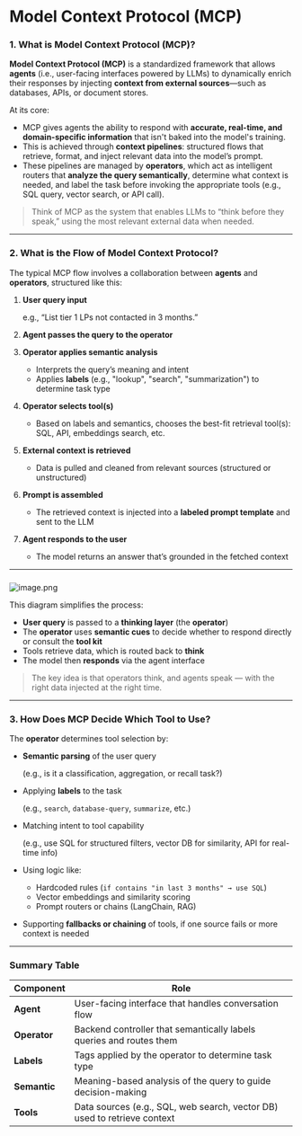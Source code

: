 # Model Context Protocol (MCP)

### **1. What is Model Context Protocol (MCP)?**

**Model Context Protocol (MCP)** is a standardized framework that allows **agents** (i.e., user-facing interfaces powered by LLMs) to dynamically enrich their responses by injecting **context from external sources**—such as databases, APIs, or document stores.

At its core:

- MCP gives agents the ability to respond with **accurate, real-time, and domain-specific information** that isn't baked into the model's training.
- This is achieved through **context pipelines**: structured flows that retrieve, format, and inject relevant data into the model’s prompt.
- These pipelines are managed by **operators**, which act as intelligent routers that **analyze the query semantically**, determine what context is needed, and label the task before invoking the appropriate tools (e.g., SQL query, vector search, or API call).

> Think of MCP as the system that enables LLMs to “think before they speak,” using the most relevant external data when needed.
> 

---

### **2. What is the Flow of Model Context Protocol?**

The typical MCP flow involves a collaboration between **agents** and **operators**, structured like this:

1. **User query input**
    
    e.g., “List tier 1 LPs not contacted in 3 months.”
    
2. **Agent passes the query to the operator**
3. **Operator applies semantic analysis**
    - Interprets the query’s meaning and intent
    - Applies **labels** (e.g., "lookup", "search", "summarization") to determine task type
4. **Operator selects tool(s)**
    - Based on labels and semantics, chooses the best-fit retrieval tool(s): SQL, API, embeddings search, etc.
5. **External context is retrieved**
    - Data is pulled and cleaned from relevant sources (structured or unstructured)
6. **Prompt is assembled**
    - The retrieved context is injected into a **labeled prompt template** and sent to the LLM
7. **Agent responds to the user**
    - The model returns an answer that’s grounded in the fetched context

---

### 

![image.png](Model%20Context%20Protocol%20(MCP)%2023e7b55cf18880169a03c849ad3918b1/image.png)

This diagram simplifies the process:

- **User query** is passed to a **thinking layer** (the **operator**)
- The **operator** uses **semantic cues** to decide whether to respond directly or consult the **tool kit**
- Tools retrieve data, which is routed back to **think**
- The model then **responds** via the agent interface

> The key idea is that operators think, and agents speak — with the right data injected at the right time.
> 

---

### **3. How Does MCP Decide Which Tool to Use?**

The **operator** determines tool selection by:

- **Semantic parsing** of the user query
    
    (e.g., is it a classification, aggregation, or recall task?)
    
- Applying **labels** to the task
    
    (e.g., `search`, `database-query`, `summarize`, etc.)
    
- Matching intent to tool capability
    
    (e.g., use SQL for structured filters, vector DB for similarity, API for real-time info)
    
- Using logic like:
    - Hardcoded rules (`if contains "in last 3 months" → use SQL`)
    - Vector embeddings and similarity scoring
    - Prompt routers or chains (LangChain, RAG)
- Supporting **fallbacks or chaining** of tools, if one source fails or more context is needed

---

### Summary Table

| Component | Role |
| --- | --- |
| **Agent** | User-facing interface that handles conversation flow |
| **Operator** | Backend controller that semantically labels queries and routes them |
| **Labels** | Tags applied by the operator to determine task type |
| **Semantic** | Meaning-based analysis of the query to guide decision-making |
| **Tools** | Data sources (e.g., SQL, web search, vector DB) used to retrieve context |